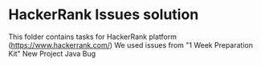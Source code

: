 # HackerRank Issues solution
This folder contains tasks for HackerRank platform (https://www.hackerrank.com/)
We used issues from "1 Week Preparation Kit"
New Project Java
Bug